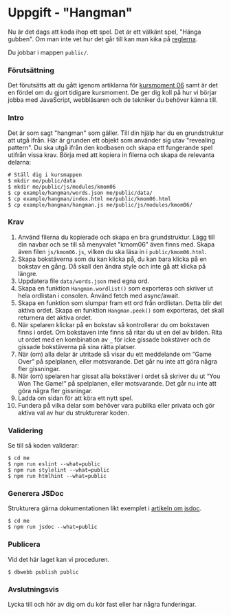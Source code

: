# Uppgift - "Hangman"

Nu är det dags att koda ihop ett spel. Det är ett välkänt spel, "Hänga gubben". Om man inte vet hur det går till kan man kika på [reglerna](https://www.wikihow.com/Play-Hangman).

Du jobbar i mappen `public/`.

### Förutsättning

Det förutsätts att du gått igenom artiklarna för [kursmoment 06](.) samt är det en fördel om du gjort tidigare kursmoment. De ger dig koll på hur vi börjar jobba med JavaScript, webbläsaren och de tekniker du behöver känna till.

### Intro

Det är som sagt "hangman" som gäller. Till din hjälp har du en grundstruktur att utgå ifrån. Här är grunden ett objekt som använder sig utav "revealing pattern". Du ska utgå ifrån den kodbasen och skapa ett fungerande spel utifrån vissa krav. Börja med att kopiera in filerna och skapa de relevanta delarna:

```console
# Ställ dig i kursmappen
$ mkdir me/public/data
$ mkdir me/public/js/modules/kmom06
$ cp example/hangman/words.json me/public/data/
$ cp example/hangman/index.html me/public/kmom06.html
$ cp example/hangman/hangman.js me/public/js/modules/kmom06/
```

### Krav

1. Använd filerna du kopierade och skapa en bra grundstruktur. Lägg till din navbar och se till så menyvalet "kmom06" även finns med. Skapa även filen `js/kmom06.js`, vilken du ska läsa in i `public/kmom06.html`.
1. Skapa bokstäverna som du kan klicka på, du kan bara klicka på en bokstav en gång. Då skall den ändra style och inte gå att klicka på längre.
1. Uppdatera file `data/words.json` med egna ord.
1. Skapa en funktion `Hangman.wordlist()` som exporteras och skriver ut hela ordlistan i consolen. Använd fetch med async/await.
1. Skapa en funktion som slumpar fram ett ord från ordlistan. Detta blir det aktiva ordet. Skapa en funktion `Hangman.peek()` som exporteras, det skall returnera det aktiva ordet.
1. När spelaren klickar på en bokstav så kontrollerar du om bokstaven finns i ordet. Om bokstaven inte finns så ritar du ut en del av bilden. Rita ut ordet med en kombination av `_` för icke gissade bokstäver och de gissade bokstäverna på sina rätta platser.
1. När (om) alla delar är utritade så visar du ett meddelande om “Game Over” på spelplanen, eller motsvarande. Det går nu inte att göra några fler gissningar.
1. När (om) spelaren har gissat alla bokstäver i ordet så skriver du ut “You Won The Game!” på spelplanen, eller motsvarande. Det går nu inte att göra några fler gissningar.
1. Ladda om sidan för att köra ett nytt spel.
1. Fundera på vilka delar som behöver vara publika eller privata och gör aktiva val av hur du strukturerar koden.



### Validering

Se till så koden validerar:

```console
$ cd me
$ npm run eslint --what=public
$ npm run stylelint --what=public
$ npm run htmlhint --what=public
```


### Generera JSDoc

Strukturera gärna dokumentationen likt exemplet i [artikeln om jsdoc](../02/04_jsdoc.md).

```console
$ cd me
$ npm run jsdoc --what=public
```

### Publicera

Vid det här laget kan vi proceduren.

```console
$ dbwebb publish public
```


### Avslutningsvis

Lycka till och hör av dig om du kör fast eller har några funderingar.
